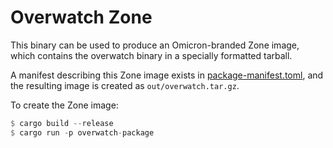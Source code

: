 # Overwatch Zone

This binary can be used to produce an Omicron-branded Zone image, which contains
the overwatch binary in a specially formatted tarball.

A manifest describing this Zone image exists in
[package-manifest.toml](../package-manifest.toml), and the resulting image is
created as `out/overwatch.tar.gz`.

To create the Zone image:

```rust
$ cargo build --release
$ cargo run -p overwatch-package
```
